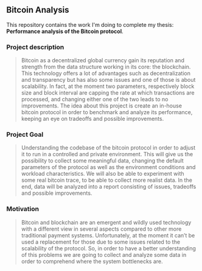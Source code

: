 Bitcoin Analysis
-

This repository contains the work I'm doing to complete my thesis: **Performance analysis of the Bitcoin protocol**.

### Project description
> Bitcoin as a decentralized global currency gain its reputation and strength from the data structure working in its core: the blockchain. This technology offers a lot of advantages such as decentralization and transparency but has also some issues and one of those is about scalability. In fact, at the moment two parameters, respectively block size and block interval are capping the rate at which transactions are processed, and changing either one of the two leads to no improvements.
The idea about this project is create an in-house bitcoin protocol in order to benchmark and analyze its performance, keeping an eye on tradeoffs and possible improvements.

### Project Goal
> Understanding the codebase of the bitcoin protocol in order to adjust it to run in a controlled and private environment.
This will give us the possibility to collect some meaningful data, changing the default parameters of the protocol as well as the environment conditions and workload characteristics.
We will also be able to experiment with some real bitcoin trace, to be able to collect more realist data. In the end, data will be analyzed into a report consisting of issues, tradeoffs and possible improvements.

### Motivation
> Bitcoin and blockchain are an emergent and wildly used technology with a different view in several aspects compared to other more traditional payment systems.
Unfortunately, at the moment it can’t be used a replacement for those due to some issues related to the scalability of the protocol. So, in order to have a better understanding of this problems we are going to collect and analyze some data in order to comprehend where the system bottlenecks are.
